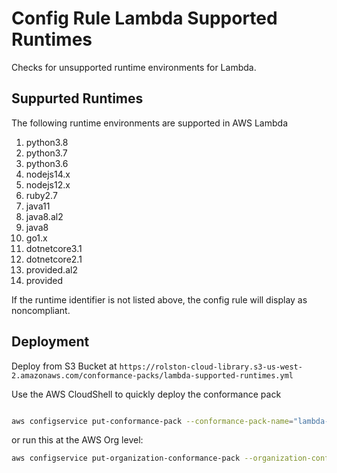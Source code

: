 # Config Rule Lambda Supported Runtimes

Checks for unsupported runtime environments for Lambda.

## Suppurted Runtimes

The following runtime environments are supported in AWS Lambda

1. python3.8 
2. python3.7 
3. python3.6 
4. nodejs14.x 
5. nodejs12.x  
6. ruby2.7 
7. java11
8. java8.al2 
9. java8 
10. go1.x
11. dotnetcore3.1
12. dotnetcore2.1 
13. provided.al2
14. provided

If the runtime identifier is not listed above, the config rule will display as noncompliant.

## Deployment

Deploy from S3 Bucket at `https://rolston-cloud-library.s3-us-west-2.amazonaws.com/conformance-packs/lambda-supported-runtimes.yml`

Use the AWS CloudShell to quickly deploy the conformance pack

```sh

aws configservice put-conformance-pack --conformance-pack-name="lambda-supported-runtimes" --template-s3-uri="s3://rolston-cloud-library/conformance-packs/lambda-supported-runtimes.yml" ## optional set your region

```

or run this at the AWS Org level:

```sh
aws configservice put-organization-conformance-pack --organization-conformance-pack-name="lambda-supported-runtimes" --template-s3-uri="s3://rolston-cloud-library/conformance-packs/lambda-supported-runtimes.yml" ##optional set your region
```
